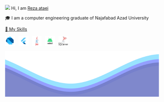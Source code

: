 <p>   <img src="/resources/hi.gif" width="20"> Hi, I am  <a href="https://github.com/reza-ataei">Reza ataei</a></p>

<p>   🎓 I am a computer engineering graduate of Najafabad Azad University <a href="https://iaun.iau.ir/"></p>

<p>   🎯 My Skills</p>

<p align="left">
  <a href= "https://dart.dev/"><img src="/resources/dart.jpg" style="width: 32px; height: 32px"/></a>
  &nbsp;
  <a href= "https://flutter.dev/"><img src="/resources/flutter.png" style="width: 32px; height: 32px"/></a>
  &nbsp;
  <a href= "https://www.java.com/en/"><img src="/resources/java.jpg" style="width: 32px; height: 32px"/></a>
  &nbsp;
  <a href= "https://www.android.com/"><img src="/resources/Android.png" style="width: 32px; height: 32px"/></a>
  &nbsp;
  <a href= "https://www.microsoft.com/en-us/sql-server/sql-server-downloads"><img src="/resources/sqlServer.png" style="width: 32px; height: 32px"/></a>
</p>

<img src="/resources/waves.svg" width="100%" height="150">
